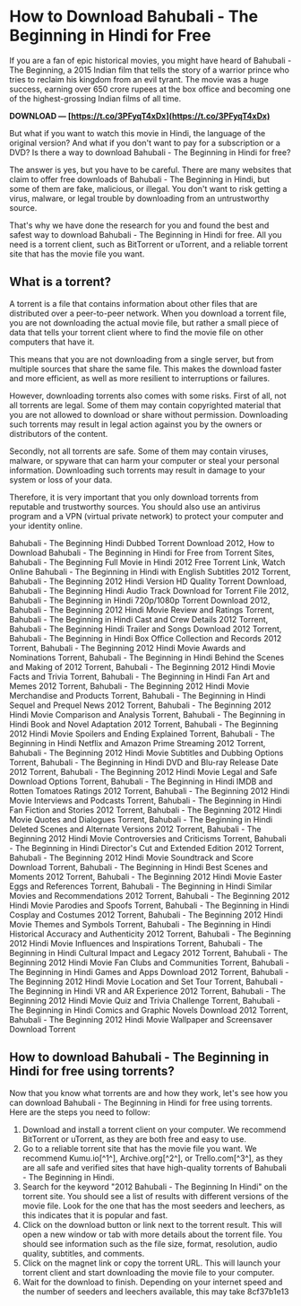 # How to Download Bahubali - The Beginning in Hindi for Free
 
If you are a fan of epic historical movies, you might have heard of Bahubali - The Beginning, a 2015 Indian film that tells the story of a warrior prince who tries to reclaim his kingdom from an evil tyrant. The movie was a huge success, earning over 650 crore rupees at the box office and becoming one of the highest-grossing Indian films of all time.
 
**DOWNLOAD — [https://t.co/3PFyqT4xDx](https://t.co/3PFyqT4xDx)**


 
But what if you want to watch this movie in Hindi, the language of the original version? And what if you don't want to pay for a subscription or a DVD? Is there a way to download Bahubali - The Beginning in Hindi for free?
 
The answer is yes, but you have to be careful. There are many websites that claim to offer free downloads of Bahubali - The Beginning in Hindi, but some of them are fake, malicious, or illegal. You don't want to risk getting a virus, malware, or legal trouble by downloading from an untrustworthy source.
 
That's why we have done the research for you and found the best and safest way to download Bahubali - The Beginning in Hindi for free. All you need is a torrent client, such as BitTorrent or uTorrent, and a reliable torrent site that has the movie file you want.
 
## What is a torrent?
 
A torrent is a file that contains information about other files that are distributed over a peer-to-peer network. When you download a torrent file, you are not downloading the actual movie file, but rather a small piece of data that tells your torrent client where to find the movie file on other computers that have it.
 
This means that you are not downloading from a single server, but from multiple sources that share the same file. This makes the download faster and more efficient, as well as more resilient to interruptions or failures.
 
However, downloading torrents also comes with some risks. First of all, not all torrents are legal. Some of them may contain copyrighted material that you are not allowed to download or share without permission. Downloading such torrents may result in legal action against you by the owners or distributors of the content.
 
Secondly, not all torrents are safe. Some of them may contain viruses, malware, or spyware that can harm your computer or steal your personal information. Downloading such torrents may result in damage to your system or loss of your data.
 
Therefore, it is very important that you only download torrents from reputable and trustworthy sources. You should also use an antivirus program and a VPN (virtual private network) to protect your computer and your identity online.
 
Bahubali - The Beginning Hindi Dubbed Torrent Download 2012,  How to Download Bahubali - The Beginning in Hindi for Free from Torrent Sites,  Bahubali - The Beginning Full Movie in Hindi 2012 Free Torrent Link,  Watch Online Bahubali - The Beginning in Hindi with English Subtitles 2012 Torrent,  Bahubali - The Beginning 2012 Hindi Version HD Quality Torrent Download,  Bahubali - The Beginning Hindi Audio Track Download for Torrent File 2012,  Bahubali - The Beginning in Hindi 720p/1080p Torrent Download 2012,  Bahubali - The Beginning 2012 Hindi Movie Review and Ratings Torrent,  Bahubali - The Beginning in Hindi Cast and Crew Details 2012 Torrent,  Bahubali - The Beginning Hindi Trailer and Songs Download 2012 Torrent,  Bahubali - The Beginning in Hindi Box Office Collection and Records 2012 Torrent,  Bahubali - The Beginning 2012 Hindi Movie Awards and Nominations Torrent,  Bahubali - The Beginning in Hindi Behind the Scenes and Making of 2012 Torrent,  Bahubali - The Beginning 2012 Hindi Movie Facts and Trivia Torrent,  Bahubali - The Beginning in Hindi Fan Art and Memes 2012 Torrent,  Bahubali - The Beginning 2012 Hindi Movie Merchandise and Products Torrent,  Bahubali - The Beginning in Hindi Sequel and Prequel News 2012 Torrent,  Bahubali - The Beginning 2012 Hindi Movie Comparison and Analysis Torrent,  Bahubali - The Beginning in Hindi Book and Novel Adaptation 2012 Torrent,  Bahubali - The Beginning 2012 Hindi Movie Spoilers and Ending Explained Torrent,  Bahubali - The Beginning in Hindi Netflix and Amazon Prime Streaming 2012 Torrent,  Bahubali - The Beginning 2012 Hindi Movie Subtitles and Dubbing Options Torrent,  Bahubali - The Beginning in Hindi DVD and Blu-ray Release Date 2012 Torrent,  Bahubali - The Beginning 2012 Hindi Movie Legal and Safe Download Options Torrent,  Bahubali - The Beginning in Hindi IMDB and Rotten Tomatoes Ratings 2012 Torrent,  Bahubali - The Beginning 2012 Hindi Movie Interviews and Podcasts Torrent,  Bahubali - The Beginning in Hindi Fan Fiction and Stories 2012 Torrent,  Bahubali - The Beginning 2012 Hindi Movie Quotes and Dialogues Torrent,  Bahubali - The Beginning in Hindi Deleted Scenes and Alternate Versions 2012 Torrent,  Bahubali - The Beginning 2012 Hindi Movie Controversies and Criticisms Torrent,  Bahubali - The Beginning in Hindi Director's Cut and Extended Edition 2012 Torrent,  Bahubali - The Beginning 2012 Hindi Movie Soundtrack and Score Download Torrent,  Bahubali - The Beginning in Hindi Best Scenes and Moments 2012 Torrent,  Bahubali - The Beginning 2012 Hindi Movie Easter Eggs and References Torrent,  Bahubali - The Beginning in Hindi Similar Movies and Recommendations 2012 Torrent,  Bahubali - The Beginning 2012 Hindi Movie Parodies and Spoofs Torrent,  Bahubali - The Beginning in Hindi Cosplay and Costumes 2012 Torrent,  Bahubali - The Beginning 2012 Hindi Movie Themes and Symbols Torrent,  Bahubali - The Beginning in Hindi Historical Accuracy and Authenticity 2012 Torrent,  Bahubali - The Beginning 2012 Hindi Movie Influences and Inspirations Torrent,  Bahubali - The Beginning in Hindi Cultural Impact and Legacy 2012 Torrent,  Bahubali - The Beginning 2012 Hindi Movie Fan Clubs and Communities Torrent,  Bahubali - The Beginning in Hindi Games and Apps Download 2012 Torrent,  Bahubali - The Beginning 2012 Hindi Movie Location and Set Tour Torrent,  Bahubali - The Beginning in Hindi VR and AR Experience 2012 Torrent,  Bahubali - The Beginning 2012 Hindi Movie Quiz and Trivia Challenge Torrent,  Bahubali - The Beginning in Hindi Comics and Graphic Novels Download 2012 Torrent,  Bahubali - The Beginning 2012 Hindi Movie Wallpaper and Screensaver Download Torrent
 
## How to download Bahubali - The Beginning in Hindi for free using torrents?
 
Now that you know what torrents are and how they work, let's see how you can download Bahubali - The Beginning in Hindi for free using torrents. Here are the steps you need to follow:
 
1. Download and install a torrent client on your computer. We recommend BitTorrent or uTorrent, as they are both free and easy to use.
2. Go to a reliable torrent site that has the movie file you want. We recommend Kumu.io[^1^], Archive.org[^2^], or Trello.com[^3^], as they are all safe and verified sites that have high-quality torrents of Bahubali - The Beginning in Hindi.
3. Search for the keyword "2012 Bahubali - The Beginning In Hindi" on the torrent site. You should see a list of results with different versions of the movie file. Look for the one that has the most seeders and leechers, as this indicates that it is popular and fast.
4. Click on the download button or link next to the torrent result. This will open a new window or tab with more details about the torrent file. You should see information such as the file size, format, resolution, audio quality, subtitles, and comments.
5. Click on the magnet link or copy the torrent URL. This will launch your torrent client and start downloading the movie file to your computer.
6. Wait for the download to finish. Depending on your internet speed and the number of seeders and leechers available, this may take 8cf37b1e13


